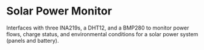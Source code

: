 # Solar Power Monitor
Interfaces with three INA219s, a DHT12, and a BMP280 to monitor
power flows, charge status, and environmental conditions for a solar
power system (panels and battery).
